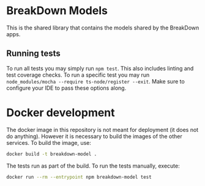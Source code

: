 BreakDown Models
======

This is the shared library that contains the models shared by the BreakDown apps.

## Running tests
To run all tests you may simply run `npm test`.
This also includes linting and test coverage checks.
To run a specific test you may run `node_modules/mocha --require ts-node/register --exit`.
Make sure to configure your IDE to pass these options along.

# Docker development
The docker image in this repository is not meant for deployment (it does not do anything).
However it is necessary to build the images of the other services.
To build the image, use:
```bash
docker build -t breakdown-model .
```

The tests run as part of the build.
To run the tests manually, execute:
```bash
docker run --rm --entrypoint npm breakdown-model test
```
